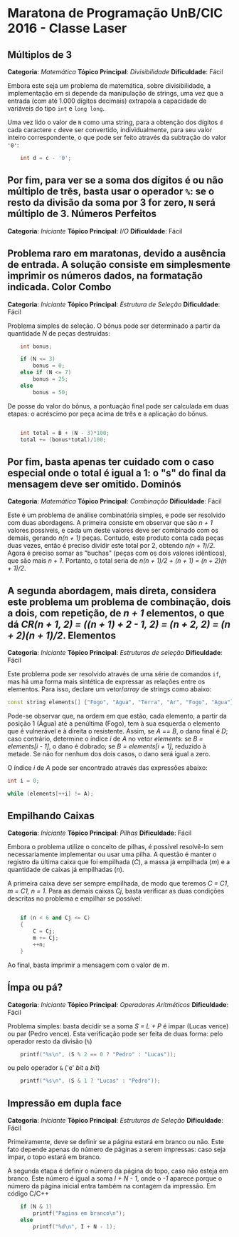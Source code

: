 Maratona de Programação UnB/CIC 2016 - Classe Laser
===================================================

Múltiplos de 3
--------------

**Categoria**: _Matemática_
**Tópico Principal**: _Divisibilidade_
**Dificuldade**: Fácil

Embora este seja um problema de matemática, sobre divisibilidade, a implementação
em si depende da manipulação de strings, uma vez que a entrada (com até 1.000
dígitos decimais) extrapola a capacidade de variáveis do tipo `int` e 
`long long`.

Uma vez lido o valor de `N` como uma string, para a obtenção dos dígitos 
`d` cada caractere `c` deve ser 
convertido, individualmente, para seu valor inteiro correspondente, o que 
pode ser feito através da subtração do valor `'0'`:
```C++
    int d = c - '0';
```

Por fim, para ver se a soma dos dígitos é ou não múltiplo de três, basta 
usar o operador `%`: se o resto da divisão da soma por 3 for zero, 
`N` será múltiplo de 3.
Números Perfeitos
-----------------

**Categoria**: _Iniciante_
**Tópico Principal**: _I/O_
**Dificuldade**: Fácil

Problema raro em maratonas, devido a ausência de entrada. A solução consiste em
simplesmente imprimir os números dados, na formatação indicada.
Color Combo
-----------

**Categoria**: _Iniciante_
**Tópico Principal**: _Estrutura de Seleção_
**Dificuldade**: Fácil

Problema simples de seleção. O bônus pode ser determinado a partir da quantidade
_N_ de peças destruídas:
```C++
    int bonus;

	if (N <= 3)
		bonus = 0;
	else if (N <= 7)
		bonus = 25;
	else
		bonus = 50;
```

De posse do valor do bônus, a pontuação final pode ser calculada em duas
etapas: o acréscimo por peça acima de três e a aplicação do bônus.
```C++

	int total = B + (N - 3)*100;
	total += (bonus*total)/100;
```

Por fim, basta apenas ter cuidado com o caso especial onde o total é igual a
1: o "s" do final da mensagem deve ser omitido.
Dominós
-------

**Categoria**: _Matemática_
**Tópico Principal**: _Combinação_
**Dificuldade**: Fácil

Este é um problema de análise combinatória simples, e pode ser resolvido com
duas abordagens. A primeira consiste em observar que são _n + 1_ valores
possíveis, e cada um deste valores deve ser combinado com os demais, gerando
_n(n + 1)_ peças. Contudo, este produto conta cada peças duas vezes, então é
preciso dividir este total por 2, obtendo _n(n + 1)/2_. Agora é preciso somar
as "buchas" (peças com os dois valores idênticos), que são mais _n + 1_. 
Portanto, o total seria de _n(n + 1)/2 + (n + 1) = (n + 2)(n + 1)/2_.

A segunda abordagem, mais direta, considera este problema um problema de 
combinação, dois a dois, com repetição, de _n + 1_ elementos, o que dá
_CR(n + 1, 2) = ((n + 1) + 2 - 1, 2) = (n + 2, 2) = (n + 2)(n + 1)/2_. 
Elementos
---------

**Categoria**: _Iniciante_
**Tópico Principal**: _Estruturas de seleção_
**Dificuldade**: Fácil

Este problema pode ser resolvido através de uma série de comandos `if`, mas
há uma forma mais sintética de expressar as relações entre os elementos. Para
isso, declare um vetor/_array_ de strings como abaixo:
```C++
const string elements[] {"Fogo", "Agua", "Terra", "Ar", "Fogo", "Agua"};
```

Pode-se observar que, na ordem em que estão, cada elemento, a partir da posição
1 (Água) até a penúltima (Fogo), tem à sua esquerda o elemento que é vulnerável
e à direita o resistente. Assim, se _A == B_, o dano final é _D_; caso 
contrário, determine o índice _i_ de _A_ no vetor _elements_: se 
_B = elements[i - 1]_, o dano é dobrado; se _B = elements[i + 1]_, reduzido
à metade. Se não for nenhum dos dois casos, o dano será igual a zero.

O índice _i_ de _A_ pode ser encontrado através das expressões abaixo:
```C++
int i = 0;

while (elements[++i] != A);
```
Empilhando Caixas
-----------------

**Categoria**: _Iniciante_
**Tópico Principal**: _Pilhas_
**Dificuldade**: Fácil

Embora o problema utilize o conceito de pilhas, é possível resolvê-lo sem
necessariamente implementar ou usar uma pilha. A questão é manter o registro
da última caixa que foi empilhada (_C_), a massa já empilhada (_m_) e a 
quantidade de caixas já empilhadas (_n_).

A primeira caixa deve ser sempre empilhada, de modo que teremos _C = C1_,
_m = C1, n = 1_.
Para as demais caixas _Cj_, basta verificar as duas condições descritas no
problema e empilhar se possível:
```C++

    if (n < 6 and Cj <= C)
    {
        C = Cj;
        m += Cj;
        ++n;
    }
```

Ao final, basta imprimir a mensagem com o valor de _m_.

Ímpa ou pá?
-----------

**Categoria**: _Iniciante_
**Tópico Principal**: _Operadores Aritméticos_
**Dificuldade**: Fácil

Problema simples: basta decidir se a soma _S = L + P_ é impar (Lucas vence) ou
par (Pedro vence). Esta verificação pode ser feita de duas forma: pelo
operador resto da divisão (`%`)
```C++
    printf("%s\n", (S % 2 == 0 ? "Pedro" : "Lucas"));
```
ou pelo operador `&` ('e' _bit_ a _bit_)
```C++
    printf("%s\n", (S & 1 ? "Lucas" : "Pedro"));
```
Impressão em dupla face
-----------------------

**Categoria**: _Iniciante_
**Tópico Principal**: _Estruturas de Seleção_
**Dificuldade**: Fácil

Primeiramente, deve se definir se a página estará em branco ou não. Este fato
depende apenas do número de páginas a serem impressas: caso seja ímpar, o topo
estará em branco.

A segunda etapa é definir o número da página do topo, caso não esteja em branco.
Este número é igual a soma _I + N - 1_, onde o _-1_ aparece porque o número da
página inicial entra também na contagem da impressão. Em código C/C++
```C++
    if (N & 1)
        printf("Pagina em branco\n");
    else
        printf("%d\n", I + N - 1);
```
